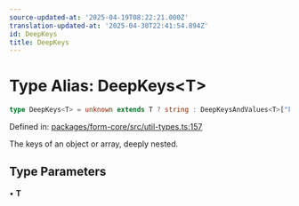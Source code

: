 ```yaml
---
source-updated-at: '2025-04-19T08:22:21.000Z'
translation-updated-at: '2025-04-30T22:41:54.894Z'
id: DeepKeys
title: DeepKeys
---
```


<!-- DO NOT EDIT: this page is autogenerated from the type comments -->

# Type Alias: DeepKeys\<T\>

```ts
type DeepKeys<T> = unknown extends T ? string : DeepKeysAndValues<T>["key"];
```

Defined in: [packages/form-core/src/util-types.ts:157](https://github.com/TanStack/form/blob/main/packages/form-core/src/util-types.ts#L157)

The keys of an object or array, deeply nested.

## Type Parameters

• **T**
